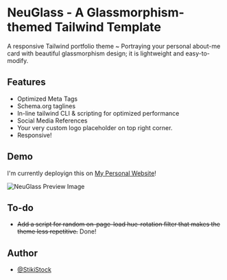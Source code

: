 
# NeuGlass - A Glassmorphism-themed Tailwind Template

A responsive Tailwind portfolio theme ~ Portraying your personal about-me
card with beautiful glassmorphism design; it is lightweight and easy-to-modify.


## Features

- Optimized Meta Tags
- Schema.org taglines
- In-line tailwind CLI & scripting for optimized performance
- Social Media References
- Your very custom logo placeholder on top right corner.
- Responsive!

## Demo

I'm currently deployign this on [My Personal Website](https://stiki.ir)!

![NeuGlass Preview Image](https://user-images.githubusercontent.com/87359144/184803230-ecada1d6-8d8b-4f29-9b30-19a8768083d1.png)

## To-do

- ~~Add a script for random on-page-load hue-rotation filter that makes the theme less repetitive.~~ Done!

## Author

- [@StikiStock](https://www.github.com/stikistock)
